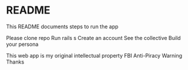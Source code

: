 # README



This README documents steps to run the app 


Please clone repo 
Run rails s
Create an account
See the collective 
Build your persona




This web app is my original intellectual property
FBI Anti-Piracy Warning
Thanks